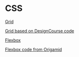 # CSS
 
<a href= "https://cintiabsza.github.io/CSS/grid_layout/index.html">  Grid

Grid based on DesignCourse code


<a href= "https://cintiabsza.github.io/CSS/flexbox/index.html">  Flexbox 

Flexbox code from Origamid